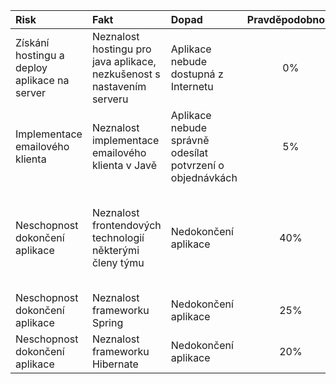 ﻿|	Risk | Fakt	  |	Dopad   |Pravděpodobnost |	MA	|
|:-------|:-------|:--------|:--------------:|:-----|
|Získání hostingu a deploy aplikace na server|Neznalost hostingu pro java aplikace, nezkušenost s nastavením serveru|Aplikace nebude dostupná z Internetu |0%|Deploy prototypu|
|Implementace emailového klienta| Neznalost implementace emailového klienta v Javě| Aplikace nebude správně odesílat potvrzení o objednávkách | 5% | Nastudování implementace emailového klienta v Javě |
| Neschopnost dokončení aplikace | Neznalost frontendových technologií některými členy týmu | Nedokončení aplikace | 40% | Zaučení členů týmu / alespoň polovina členů musí být schopna implementace frontendu |
| Neschopnost dokončení aplikace | Neznalost frameworku Spring | Nedokončení aplikace | 25% | Zaučení členů týmu |
| Neschopnost dokončení aplikace | Neznalost frameworku Hibernate | Nedokončení aplikace | 20% | Zaučení členů týmu

